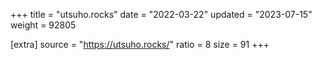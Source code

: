 +++
title = "utsuho.rocks"
date = "2022-03-22"
updated = "2023-07-15"
weight = 92805

[extra]
source = "https://utsuho.rocks/"
ratio = 8
size = 91
+++

